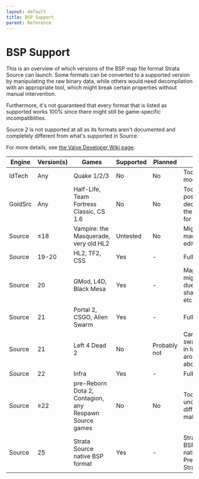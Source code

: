 ```yaml
---
layout: default
title: BSP Support
parent: Reference
---
```


# BSP Support

This is an overview of which versions of the BSP map file format Strata Source
can launch. Some formats can be converted to a supported version by
manipulating the raw binary data, while others would need decompilation with an
appropriate tool, which might break certain properties without manual
intervention.

Furthermore, it's not guaranteed that every format that is listed as supported
works 100% since there might still be game-specific incompatiblities.

Source 2 is not supported at all as its formats aren't documented and completely
different from what's supported in Source.

For more details, see
[the Valve Developer Wiki page](https://developer.valvesoftware.com/wiki/Source_BSP_File_Format).

| Engine  | Version(s) | Games                                                  | Supported | Planned      | Details                                                                      |
| ------- | ---------- | ------------------------------------------------------ | --------- | ------------ | ---------------------------------------------------------------------------- |
| IdTech  | Any        | Quake 1/2/3                                            | No        | No           | Too different from modern Source                                             |
| GoldSrc | Any        | Half-Life, Team Fortress Classic, CS 1.6               | No        | No           | Too different. It's possible to decompile, and then recompile for Source     |
| Source  | ≤18        | Vampire: the Masquerade, very old HL2                  | Untested  | No           | Might work with manual binary editing                                        |
| Source  | 19-20      | HL2, TF2, CSS                                          | Yes       | -            | Fully supported                                                              |
| Source  | 20         | GMod, L4D, Black Mesa                                  | Yes       | -            | Map loads, parts might be broken due to missing shaders/scripting, etc.      |
| Source  | 21         | Portal 2, CSGO, Alien Swarm                            | Yes       | -            | Fully supported                                                              |
| Source  | 21         | Left 4 Dead 2                                          | No        | Probably not | Can be fixed by swapping entries in lump headers around, see link above      |
| Source  | 22         | Infra                                                  | Yes       | -            | Fully supported                                                              |
| Source  | ≥22        | pre-Reborn Dota 2, Contagion, any Respawn Source games | No        | No           | Too many undocumented differences to make it worth                           |
| Source  | 25         | Strata Source native BSP format                                | Yes       | -            | Strata modified BSP version, our native format. Preferred for all Strata games |

